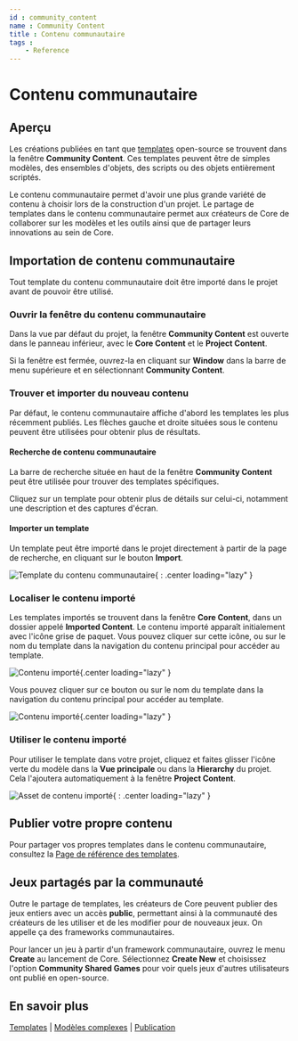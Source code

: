 ```yaml
---
id : community_content
name : Community Content
title : Contenu communautaire
tags :
    - Reference
---
```


# Contenu communautaire

## Aperçu

Les créations publiées en tant que [templates](../references/templates.md) open-source se trouvent dans la fenêtre **Community Content**. Ces templates peuvent être de simples modèles, des ensembles d'objets, des scripts ou des objets entièrement scriptés.

Le contenu communautaire permet d'avoir une plus grande variété de contenu à choisir lors de la construction d'un projet. Le partage de templates dans le contenu communautaire permet aux créateurs de Core de collaborer sur les modèles et les outils ainsi que de partager leurs innovations au sein de Core.

## Importation de contenu communautaire

Tout template du contenu communautaire doit être importé dans le projet avant de pouvoir être utilisé.

### Ouvrir la fenêtre du contenu communautaire

Dans la vue par défaut du projet, la fenêtre **Community Content** est ouverte dans le panneau inférieur, avec le **Core Content** et le **Project Content**.

Si la fenêtre est fermée, ouvrez-la en cliquant sur **Window** dans la barre de menu supérieure et en sélectionnant **Community Content**.

### Trouver et importer du nouveau contenu

Par défaut, le contenu communautaire affiche d'abord les templates les plus récemment publiés. Les flèches gauche et droite situées sous le contenu peuvent être utilisées pour obtenir plus de résultats.

#### Recherche de contenu communautaire

La barre de recherche située en haut de la fenêtre **Community Content** peut être utilisée pour trouver des templates spécifiques.

Cliquez sur un template pour obtenir plus de détails sur celui-ci, notamment une description et des captures d'écran.

#### Importer un template

Un template peut être importé dans le projet directement à partir de la page de recherche, en cliquant sur le bouton **Import**.

![Template du contenu communautaire](../img/CommunityContent/CommunityContent_FunctionalTwinBed.png){ : .center loading="lazy" }

### Localiser le contenu importé

Les templates importés se trouvent dans la fenêtre **Core Content**, dans un dossier appelé **Imported Content**. Le contenu importé apparaît initialement avec l'icône grise de paquet. Vous pouvez cliquer sur cette icône, ou sur le nom du template dans la navigation du contenu principal pour accéder au template.

![Contenu importé](../img/CommunityContent/CommunityContent_ImportedPackage.png){.center loading="lazy" }

Vous pouvez cliquer sur ce bouton ou sur le nom du template dans la navigation du contenu principal pour accéder au template.

![Contenu importé](../img/CommunityContent/CommunityContent_ImportedTemplateGreen.png){.center loading="lazy" }

### Utiliser le contenu importé

Pour utiliser le template dans votre projet, cliquez et faites glisser l'icône verte du modèle dans la **Vue principale** ou dans la **Hierarchy** du projet. Cela l'ajoutera automatiquement à la fenêtre **Project Content**.

![Asset de contenu importé](../img/getting_started/ProjectContent_importedcontentasset.png "Asset de modèle importé"){ : .center loading="lazy" }

## Publier votre propre contenu

Pour partager vos propres templates dans le contenu communautaire, consultez la [Page de référence des templates](../references/templates.md).

## Jeux partagés par la communauté

Outre le partage de templates, les créateurs de Core peuvent publier des jeux entiers avec un accès **public**, permettant ainsi à la communauté des créateurs de les utiliser et de les modifier pour de nouveaux jeux. On appelle ça des frameworks communautaires.

Pour lancer un jeu à partir d'un framework communautaire, ouvrez le menu **Create** au lancement de Core. Sélectionnez **Create New** et choisissez l'option **Community Shared Games** pour voir quels jeux d'autres utilisateurs ont publié en open-source.

## En savoir plus

[Templates](../references/templates.md) | [Modèles complexes](../references/modeling.md) | [Publication](publishing.fr.md)
